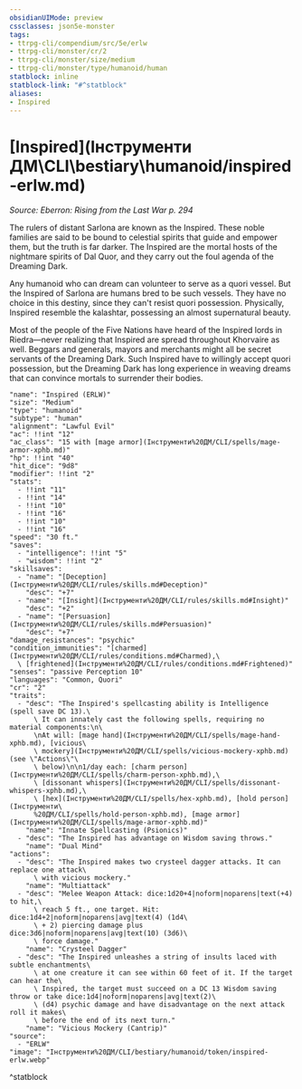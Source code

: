 ```yaml
---
obsidianUIMode: preview
cssclasses: json5e-monster
tags:
- ttrpg-cli/compendium/src/5e/erlw
- ttrpg-cli/monster/cr/2
- ttrpg-cli/monster/size/medium
- ttrpg-cli/monster/type/humanoid/human
statblock: inline
statblock-link: "#^statblock"
aliases:
- Inspired
---
```

# [Inspired](Інструменти ДМ\CLI\bestiary\humanoid/inspired-erlw.md)
*Source: Eberron: Rising from the Last War p. 294*  

The rulers of distant Sarlona are known as the Inspired. These noble families are said to be bound to celestial spirits that guide and empower them, but the truth is far darker. The Inspired are the mortal hosts of the nightmare spirits of Dal Quor, and they carry out the foul agenda of the Dreaming Dark.

Any humanoid who can dream can volunteer to serve as a quori vessel. But the Inspired of Sarlona are humans bred to be such vessels. They have no choice in this destiny, since they can't resist quori possession. Physically, Inspired resemble the kalashtar, possessing an almost supernatural beauty.

Most of the people of the Five Nations have heard of the Inspired lords in Riedra—never realizing that Inspired are spread throughout Khorvaire as well. Beggars and generals, mayors and merchants might all be secret servants of the Dreaming Dark. Such Inspired have to willingly accept quori possession, but the Dreaming Dark has long experience in weaving dreams that can convince mortals to surrender their bodies.

```statblock
"name": "Inspired (ERLW)"
"size": "Medium"
"type": "humanoid"
"subtype": "human"
"alignment": "Lawful Evil"
"ac": !!int "12"
"ac_class": "15 with [mage armor](Інструменти%20ДМ/CLI/spells/mage-armor-xphb.md)"
"hp": !!int "40"
"hit_dice": "9d8"
"modifier": !!int "2"
"stats":
  - !!int "11"
  - !!int "14"
  - !!int "10"
  - !!int "16"
  - !!int "10"
  - !!int "16"
"speed": "30 ft."
"saves":
  - "intelligence": !!int "5"
  - "wisdom": !!int "2"
"skillsaves":
  - "name": "[Deception](Інструменти%20ДМ/CLI/rules/skills.md#Deception)"
    "desc": "+7"
  - "name": "[Insight](Інструменти%20ДМ/CLI/rules/skills.md#Insight)"
    "desc": "+2"
  - "name": "[Persuasion](Інструменти%20ДМ/CLI/rules/skills.md#Persuasion)"
    "desc": "+7"
"damage_resistances": "psychic"
"condition_immunities": "[charmed](Інструменти%20ДМ/CLI/rules/conditions.md#Charmed),\
  \ [frightened](Інструменти%20ДМ/CLI/rules/conditions.md#Frightened)"
"senses": "passive Perception 10"
"languages": "Common, Quori"
"cr": "2"
"traits":
  - "desc": "The Inspired's spellcasting ability is Intelligence (spell save DC 13).\
      \ It can innately cast the following spells, requiring no material components:\n\
      \nAt will: [mage hand](Інструменти%20ДМ/CLI/spells/mage-hand-xphb.md), [vicious\
      \ mockery](Інструменти%20ДМ/CLI/spells/vicious-mockery-xphb.md) (see \"Actions\"\
      \ below)\n\n1/day each: [charm person](Інструменти%20ДМ/CLI/spells/charm-person-xphb.md),\
      \ [dissonant whispers](Інструменти%20ДМ/CLI/spells/dissonant-whispers-xphb.md),\
      \ [hex](Інструменти%20ДМ/CLI/spells/hex-xphb.md), [hold person](Інструменти\
      %20ДМ/CLI/spells/hold-person-xphb.md), [mage armor](Інструменти%20ДМ/CLI/spells/mage-armor-xphb.md)"
    "name": "Innate Spellcasting (Psionics)"
  - "desc": "The Inspired has advantage on Wisdom saving throws."
    "name": "Dual Mind"
"actions":
  - "desc": "The Inspired makes two crysteel dagger attacks. It can replace one attack\
      \ with vicious mockery."
    "name": "Multiattack"
  - "desc": "Melee Weapon Attack: dice:1d20+4|noform|noparens|text(+4) to hit,\
      \ reach 5 ft., one target. Hit: dice:1d4+2|noform|noparens|avg|text(4) (1d4\
      \ + 2) piercing damage plus dice:3d6|noform|noparens|avg|text(10) (3d6)\
      \ force damage."
    "name": "Crysteel Dagger"
  - "desc": "The Inspired unleashes a string of insults laced with subtle enchantments\
      \ at one creature it can see within 60 feet of it. If the target can hear the\
      \ Inspired, the target must succeed on a DC 13 Wisdom saving throw or take dice:1d4|noform|noparens|avg|text(2)\
      \ (d4) psychic damage and have disadvantage on the next attack roll it makes\
      \ before the end of its next turn."
    "name": "Vicious Mockery (Cantrip)"
"source":
  - "ERLW"
"image": "Інструменти%20ДМ/CLI/bestiary/humanoid/token/inspired-erlw.webp"
```
^statblock